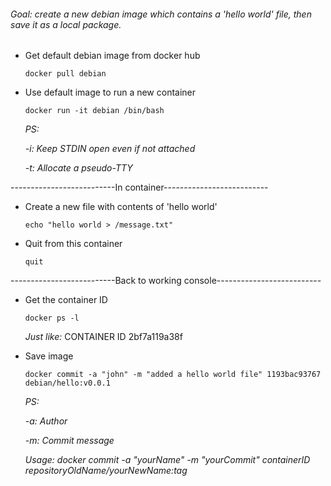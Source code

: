 ###### Goal: create a new debian image which contains a 'hello world' file, then save it as a local package.

* Get default debian image from docker hub<p>
`docker pull debian`<p>

* Use default image to run a new container<p>
`docker run -it debian /bin/bash`<p>
  *PS:*<p>
    *-i: Keep STDIN open even if not attached*<p>
    *-t: Allocate a pseudo-TTY*<p>

<p>
--------------------------In container--------------------------
<p>

* Create a new file with contents of 'hello world'<p>
`echo "hello world > /message.txt"`<p>

* Quit from this container<p>
`quit`<p>

<p>
--------------------------Back to working console--------------------------
<p>

* Get the container ID<p>
`docker ps -l`<p>
  *Just like:*
        CONTAINER ID
        2bf7a119a38f

* Save image<p>
`docker commit -a "john" -m "added a hello world file" 1193bac93767 debian/hello:v0.0.1`<p>
  *PS:*<p>
    *-a: Author*<p>
    *-m: Commit message*<p>
    *Usage:	docker commit -a "yourName" -m "yourCommit" containerID repositoryOldName/yourNewName:tag*<p>


